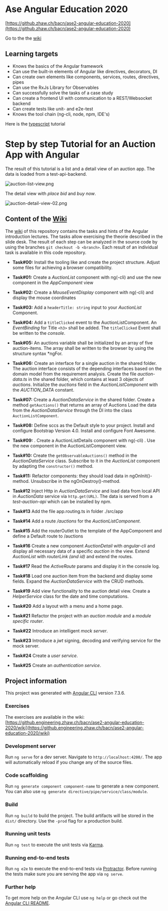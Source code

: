 # Ase Angular Education 2020

[https://github.zhaw.ch/bacn/ase2-angular-education-2020](https://github.zhaw.ch/bacn/ase2-angular-education-2020)

Go to the the [wiki](https://github.zhaw.ch/bacn/ase2-angular-education-2020/wiki)

## Learning targets

* Knows the basics of the Angular framework
* Can use the built-in elements of Angular like directives, decorators, DI
* Can create own elements like components, services, routes, directives, pipes
* Can use the RxJs Library for Observables
* Can successfully solve the tasks of a case study
* Can create a frontend UI with communication to a REST/Websocket backend
* Can create tests like unit- and e2e-test
* Knows the tool chain (ng-cli, node, npm, IDE's)

Here is the [typescript](https://github.zhaw.ch/bacn/ase2-typescript-01) tutorial


# Step by step Tutorial for an Auction App with Angular

The result of this tutorial is a list and a detail view of an auction app. The data is loaded from a test-api-backend.

![auction-list-view.png](https://github.zhaw.ch/bacn/ase2-angular-education-2020/raw/master/assets/auction-list-view.png)

The detail view with _place bid_ and _buy now_.


![auction-detail-view-02.png](https://github.zhaw.ch/bacn/ase2-angular-education-2020/raw/master/assets/auction-detail-view-02.png)

## Content of the [Wiki](https://github.zhaw.ch/bacn/ase2-angular-education-2020/wiki)

The [wiki](https://github.zhaw.ch/bacn/ase2-angular-education-2020/wiki) of this repository contains the tasks and hints of the Angular introduction lectures. The tasks allow exercising the theorie described in the slide desk. The result of each step can be analyzed in the source code by using the branches `git checkout -b <branch>`. Each result of an individual task is available in this code repository.

* **Task#00:** Install the tooling like and create the project structure. Adjust some files for achieving a browser compatibility.

* **Task#01:** Create a _AuctionList_ component with ng(-cli) and use the new component in the _AppComponent_ view

* **Task#02:** Create a _MouseEventDisplay_ component with ng(-cli) and display the mouse coordinates

* **Task#03:** Add a `headerTitle: string` input to your _AuctionList_ Component.

* **Task#04:** Add a `titleClicked` event to the AuctionListComponent. An _EventBinding_ for Title `<h3>` shall be added.  The `titleClicked` Event shall be written to the _console_.

* **Task#05:** An auctions variable shall be initialized by an array of five auction-items. The array shall be written to the browser by using the structure syntax *ngFor.

* **Task#06:** Create an interface for a single auction in the shared folder. The auction interface consists of the depending interfaces based on the domain model from the requirement analysis. Create the file _auction-data.ts_ in the shared folder, which contains at least 3 objects of _auctions_. Initialize the _auctions_ field in the _AuctionListComponent_ with the _AUCTION_DATA_ constant.

* **Task#07:** Create a _AuctionDataService_ in the shared folder. Create a method `getAuctions()` that returns an array of Auctions Load the data from the _AuctionDataService_ through the DI into the class `AuctionListComponent`.

* **Task#08:** Define sccs as the Default style to your project. Install and configure Bootstrap Version 4.0. Install and configure Font Awesome.

* **Task#09:** . Create a AuctionListDetails component with ng(-cli) . Use the new component in the AuctionListComponent view.

* **Task#10:** Create the `getObservableAuctions()` method in the _AuctionDataService_ class. Subscribe to it in the _AuctionList_ component by adapting the `constructor()` method.

* **Task#11:** Refactor components: they should load data in ngOnInit()-method. Unsubscribe in the ngOnDestroy()-method.

* **Task#12** Inject Http in _AuctionDataService_ and load data from local API in _AuctionData_ service via `http.get(URL)`. The data is served from a _test-auction-api_ which can be installed by npm.

* **Task#13** Add the file app.routing.ts in folder ./src/app

* **Task#14** Add a route _/auctions_ for the _AuctionListComponent_.

* **Task#15** Add the routerOutlet to the template of the AppComponent and define a Default route to /auctions

* **Task#16** Create a new component _AuctionDetail_ with _angular-cli_ and display all necessary data of a specific _auction_ in the view. Extend _AuctionList_ with _routerLink (and id)_ and extend the routes.

* **Task#17** Read the _ActiveRoute_ params and display it in the console log.

* **Task#18** Load one auction item from the backend and display some fields. Expand the _AuctionDataService_ with the CRUD methods.

* **Task#19** Add view functionality to the auction detail view. Create a _HelperService_ class for the date and time computations.

* **Task#20** Add a layout with a menu and a home page.

* **Task#21** Refactor the project with an _auction module_ and a _module specific router_.

* **Task#22** Introduce an intelligent _mock server_.

* **Task#23** Introduce a _jwt_ signing, decoding and verifying service for the mock server.

* **Task#24** Create a _user service_.

* **Task#25** Create an _authentication service_.

## Project information

This project was generated with [Angular CLI](https://github.com/angular/angular-cli) version 7.3.6.

### Exercises

The exercises are available in the wiki: [https://github.engineering.zhaw.ch/bacn/ase2-angular-education-2020/wiki](https://github.engineering.zhaw.ch/bacn/ase2-angular-education-2020/wiki)

### Development server

Run `ng serve` for a dev server. Navigate to `http://localhost:4200/`. The app will automatically reload if you change any of the source files.

### Code scaffolding

Run `ng generate component component-name` to generate a new component. You can also use `ng generate directive/pipe/service/class/module`.

### Build

Run `ng build` to build the project. The build artifacts will be stored in the `dist/` directory. Use the `-prod` flag for a production build.

### Running unit tests

Run `ng test` to execute the unit tests via [Karma](https://karma-runner.github.io).

### Running end-to-end tests

Run `ng e2e` to execute the end-to-end tests via [Protractor](http://www.protractortest.org/).
Before running the tests make sure you are serving the app via `ng serve`.

### Further help

To get more help on the Angular CLI use `ng help` or go check out the [Angular CLI README](https://github.com/angular/angular-cli/blob/master/README.md).
